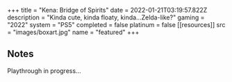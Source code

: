 +++
title = "Kena: Bridge of Spirits"
date = 2022-01-21T03:19:57.822Z
description = "Kinda cute, kinda floaty, kinda...Zelda-like?"
gaming = "2022"
system = "PS5"
completed = false
platinum = false
[[resources]]
src = "images/boxart.jpg"
name = "featured"
+++

## Notes

Playthrough in progress...
